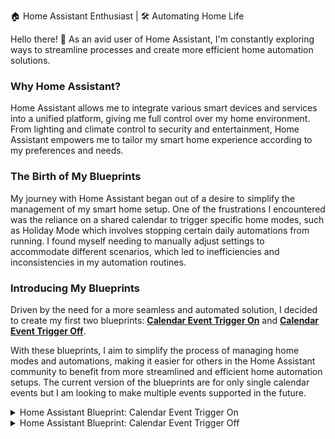 🏠 Home Assistant Enthusiast | 🛠️ Automating Home Life

Hello there! 👋 As an avid user of Home Assistant, I'm constantly exploring ways to streamline processes and create more efficient home automation solutions.

### Why Home Assistant?
Home Assistant allows me to integrate various smart devices and services into a unified platform, giving me full control over my home environment. From lighting and climate control to security and entertainment, Home Assistant empowers me to tailor my smart home experience according to my preferences and needs.

### The Birth of My Blueprints
My journey with Home Assistant began out of a desire to simplify the management of my smart home setup. One of the frustrations I encountered was the reliance on a shared calendar to trigger specific home modes, such as Holiday Mode which involves stopping certain daily automations from running. I found myself needing to manually adjust settings to accommodate different scenarios, which led to inefficiencies and inconsistencies in my automation routines.

### Introducing My Blueprints
Driven by the need for a more seamless and automated solution, I decided to create my first two blueprints: [**Calendar Event Trigger On**](https://github.com/llamafarmer-alex/HomeAssistantBlueprints/new/main?filename=README.md#home-assistant-blueprint-calendar-event-trigger-on) and [**Calendar Event Trigger Off**](https://github.com/llamafarmer-alex/HomeAssistantBlueprints/new/main?filename=README.md#home-assistant-blueprint-calendar-event-trigger-off). 

With these blueprints, I aim to simplify the process of managing home modes and automations, making it easier for others in the Home Assistant community to benefit from more streamlined and efficient home automation setups. The current version of the blueprints are for only single calendar events but I am looking to make multiple events supported in the future.


<details>
<summary>Home Assistant Blueprint: Calendar Event Trigger On</summary>

# Home Assistant Blueprint: Calendar Event Trigger On
Trigger an automation based on the start of specific calendar events in Home Assistant.

## Description
This Home Assistant blueprint enables users to create automations triggered by the start of specific calendar events. With this blueprint, users can select a calendar entity and specify the name of the event to trigger the automation. Additionally, users can choose an input boolean to toggle and define additional actions to execute when the event starts. This blueprint provides flexibility and customization for automating tasks based on the start of calendar events.

## Features
Flexible Event Triggering: Trigger automations based on the end of specific calendar events.
Customizable Actions: Define additional actions to perform when the event ends, such as turning off a boolean or executing custom sequences.
Easy Setup: Simply select the calendar entity, specify the event name, and choose the actions to execute.

## Usage
Install this Blueprint in your Home Assistant instance.
Create a new automation using this Blueprint.
Select the calendar entity to monitor and specify the name of the event.
Optionally, choose an input boolean to turn on and define additional actions.
Save the automation and enjoy automated actions based on the end of calendar events!

## Notes
Ensure your calendar events are correctly synchronized with Home Assistant for accurate triggering.
Additional actions will only be executed if specified in the automation configuration.

Enjoy automating your calendar events with ease using the Calendar Event Trigger On blueprint!
</details>

<details>
<summary>Home Assistant Blueprint: Calendar Event Trigger Off</summary>

# Home Assistant Blueprint: Calendar Event Trigger Off
Automate actions based on the end of specific calendar events in Home Assistant.

## Description
This Home Assistant blueprint allows you to trigger automations based on the end of calendar events. You can select a calendar entity to monitor for events and specify the name of the event to trigger the automation. Additionally, you can choose an input boolean to toggle and define additional actions to execute when the event ends.

## Features
Flexible Event Triggering: Trigger automations based on the end of specific calendar events.
Customizable Actions: Define additional actions to perform when the event ends, such as turning off a boolean or executing custom sequences.
Easy Setup: Simply select the calendar entity, specify the event name, and choose the actions to execute.

## Usage
Install this Blueprint in your Home Assistant instance.
Create a new automation using this Blueprint.
Select the calendar entity to monitor and specify the name of the event.
Optionally, choose an input boolean to toggle and define additional actions.
Save the automation and enjoy automated actions based on the end of calendar events!

## Notes
Ensure your calendar events are correctly synchronized with Home Assistant for accurate triggering.
Additional actions will only be executed if specified in the automation configuration.

</details>
